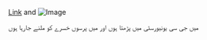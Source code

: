 
[Link](url) and ![Image](https://scontent.flhe2-2.fna.fbcdn.net/v/t1.0-0/p526x296/64216726_896423117389844_7783440266110697472_o.jpg?_nc_cat=100&ccb=2&_nc_sid=730e14&_nc_eui2=AeEvYTtFR4koOHuDVGzgwh8_EWb-bVq9R1gRZv5tWr1HWBGBzRBegcVF4BCqOA3kQg58Eu7J4oy-jI5r3MdCn3em&_nc_ohc=MxP8h699lgUAX9Xmu9d&_nc_ht=scontent.flhe2-2.fna&tp=6&oh=92927788a0b8b97e9324c938ffd9baf3&oe=5FCDBC42)


میں جی سی یونیورسٹی میں پڑھتا ہوں اور میں پرسوں خسرے کو ملنے جارہا ہوں
